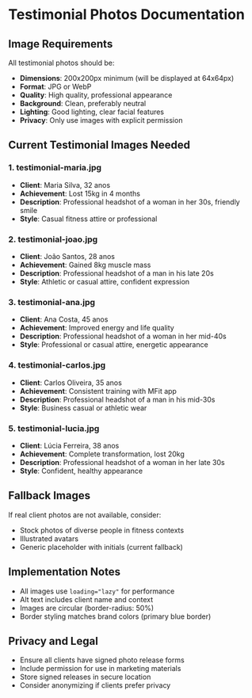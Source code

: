 # Testimonial Photos Documentation

## Image Requirements

All testimonial photos should be:
- **Dimensions**: 200x200px minimum (will be displayed at 64x64px)
- **Format**: JPG or WebP
- **Quality**: High quality, professional appearance
- **Background**: Clean, preferably neutral
- **Lighting**: Good lighting, clear facial features
- **Privacy**: Only use images with explicit permission

## Current Testimonial Images Needed

### 1. testimonial-maria.jpg
- **Client**: Maria Silva, 32 anos
- **Achievement**: Lost 15kg in 4 months
- **Description**: Professional headshot of a woman in her 30s, friendly smile
- **Style**: Casual fitness attire or professional

### 2. testimonial-joao.jpg
- **Client**: João Santos, 28 anos  
- **Achievement**: Gained 8kg muscle mass
- **Description**: Professional headshot of a man in his late 20s
- **Style**: Athletic or casual attire, confident expression

### 3. testimonial-ana.jpg
- **Client**: Ana Costa, 45 anos
- **Achievement**: Improved energy and life quality
- **Description**: Professional headshot of a woman in her mid-40s
- **Style**: Professional or casual attire, energetic appearance

### 4. testimonial-carlos.jpg
- **Client**: Carlos Oliveira, 35 anos
- **Achievement**: Consistent training with MFit app
- **Description**: Professional headshot of a man in his mid-30s
- **Style**: Business casual or athletic wear

### 5. testimonial-lucia.jpg
- **Client**: Lúcia Ferreira, 38 anos
- **Achievement**: Complete transformation, lost 20kg
- **Description**: Professional headshot of a woman in her late 30s
- **Style**: Confident, healthy appearance

## Fallback Images

If real client photos are not available, consider:
- Stock photos of diverse people in fitness contexts
- Illustrated avatars
- Generic placeholder with initials (current fallback)

## Implementation Notes

- All images use `loading="lazy"` for performance
- Alt text includes client name and context
- Images are circular (border-radius: 50%)
- Border styling matches brand colors (primary blue border)

## Privacy and Legal

- Ensure all clients have signed photo release forms
- Include permission for use in marketing materials
- Store signed releases in secure location
- Consider anonymizing if clients prefer privacy
